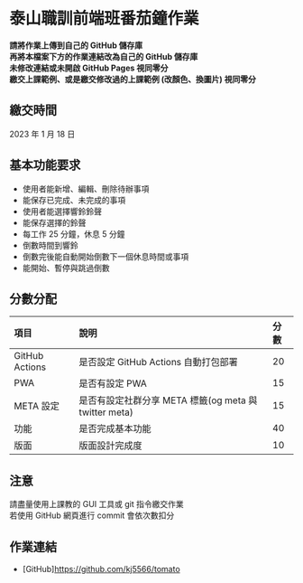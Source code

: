 # 泰山職訓前端班番茄鐘作業

**請將作業上傳到自己的 GitHub 儲存庫**  
**再將本檔案下方的作業連結改為自己的 GitHub 儲存庫**  
**未修改連結或未開啟 GitHub Pages 視同零分**  
**繳交上課範例、或是繳交修改過的上課範例 (改顏色、換圖片) 視同零分**

## 繳交時間
2023 年 1 月 18 日

## 基本功能要求
- 使用者能新增、編輯、刪除待辦事項
- 能保存已完成、未完成的事項
- 使用者能選擇響鈴鈴聲
- 能保存選擇的鈴聲
- 每工作 25 分鐘，休息 5 分鐘
- 倒數時間到響鈴
- 倒數完後能自動開始倒數下一個休息時間或事項
- 能開始、暫停與跳過倒數

## 分數分配
|項⽬|說明|分數|
|:---|:---|:---|
|GitHub Actions|是否設定 GitHub Actions 自動打包部署|20|
|PWA|是否有設定 PWA|15|
|META 設定|是否有設定社群分享 META 標籤(og meta 與 twitter meta)|15|
|功能|是否完成基本功能|40|
|版面|版面設計完成度|10|

## 注意
請盡量使用上課教的 GUI 工具或 git 指令繳交作業  
若使用 GitHub 網頁進行 commit 會依次數扣分

## 作業連結
- [GitHub]https://github.com/kj5566/tomato
